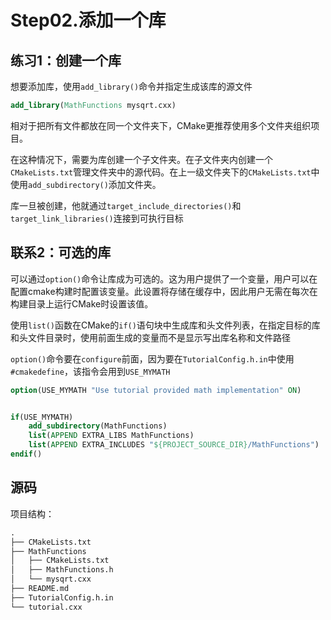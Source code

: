 # Step02.添加一个库

## 练习1：创建一个库

想要添加库，使用`add_library()`命令并指定生成该库的源文件

```cmake
add_library(MathFunctions mysqrt.cxx)

```

相对于把所有文件都放在同一个文件夹下，CMake更推荐使用多个文件夹组织项目。

在这种情况下，需要为库创建一个子文件夹。在子文件夹内创建一个`CMakeLists.txt`管理文件夹中的源代码。在上一级文件夹下的`CMakeLists.txt`中使用`add_subdirectory()`添加文件夹。

库一旦被创建，他就通过`target_include_directories()`和`target_link_libraries()`连接到可执行目标

## 联系2：可选的库

可以通过`option()`命令让库成为可选的。这为用户提供了一个变量，用户可以在配置cmake构建时配置该变量。此设置将存储在缓存中，因此用户无需在每次在构建目录上运行CMake时设置该值。

使用`list()`函数在CMake的`if()`语句块中生成库和头文件列表，在指定目标的库和头文件目录时，使用前面生成的变量而不是显示写出库名称和文件路径

`option()`命令要在`configure`前面，因为要在`TutorialConfig.h.in`中使用`#cmakedefine`，该指令会用到`USE_MYMATH`

```cmake
option(USE_MYMATH "Use tutorial provided math implementation" ON)


if(USE_MYMATH)
    add_subdirectory(MathFunctions)
    list(APPEND EXTRA_LIBS MathFunctions)
    list(APPEND EXTRA_INCLUDES "${PROJECT_SOURCE_DIR}/MathFunctions")
endif()

```

## 源码

项目结构：

```txt
.
├── CMakeLists.txt
├── MathFunctions
│   ├── CMakeLists.txt
│   ├── MathFunctions.h
│   └── mysqrt.cxx
├── README.md
├── TutorialConfig.h.in
└── tutorial.cxx

```





